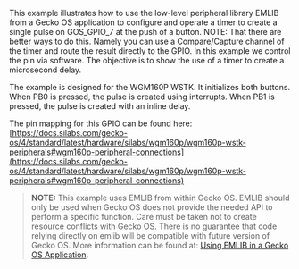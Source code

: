This example illustrates how to use the low-level peripheral library EMLIB from a Gecko OS application to configure and operate a timer to create a single pulse on GOS_GPIO_7 at the push of a button.  NOTE: That there are better ways to do this.  Namely you can use a Compare/Capture channel of the timer and route the result directly to the GPIO.  In this example we control the pin via software.  The objective is to show the use of a timer to create a microsecond delay.

The example is designed for the WGM160P WSTK.  It initializes both buttons.  When PB0 is pressed, the pulse is created using interrupts.  When PB1 is pressed, the pulse is created with an inline delay.

The pin mapping for this GPIO can be found here: [https://docs.silabs.com/gecko-os/4/standard/latest/hardware/silabs/wgm160p/wgm160p-wstk-peripherals#wgm160p-peripheral-connections](https://docs.silabs.com/gecko-os/4/standard/latest/hardware/silabs/wgm160p/wgm160p-wstk-peripherals#wgm160p-peripheral-connections)

> **NOTE:**  This example uses EMLIB from within Gecko OS.  EMLIB should only be used when Gecko OS does not provide the needed API to perform a specific function.  Care must be taken not to create resource conflicts with Gecko OS.  There is no guarantee that code relying directly on emlib will be compatible with future version of Gecko OS.  More information can be found at: [Using EMLIB in a Gecko OS Application](https://docs.silabs.com/gecko-os/4/standard/latest/sdk/development/using-emlib).
